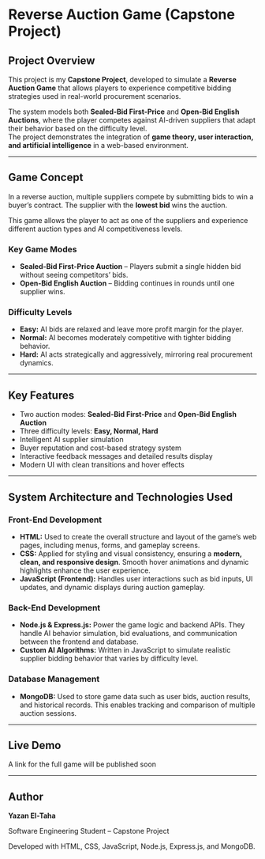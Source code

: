 # Reverse Auction Game (Capstone Project)

## Project Overview  
This project is my **Capstone Project**, developed to simulate a **Reverse Auction Game** that allows players to experience competitive bidding strategies used in real-world procurement scenarios.  

The system models both **Sealed-Bid First-Price** and **Open-Bid English Auctions**, where the player competes against AI-driven suppliers that adapt their behavior based on the difficulty level.  
The project demonstrates the integration of **game theory, user interaction, and artificial intelligence** in a web-based environment.

---

## Game Concept  
In a reverse auction, multiple suppliers compete by submitting bids to win a buyer’s contract. The supplier with the **lowest bid** wins the auction.  

This game allows the player to act as one of the suppliers and experience different auction types and AI competitiveness levels.  

### **Key Game Modes**
- **Sealed-Bid First-Price Auction** – Players submit a single hidden bid without seeing competitors’ bids.  
- **Open-Bid English Auction** – Bidding continues in rounds until one supplier wins.

### **Difficulty Levels**
- **Easy:** AI bids are relaxed and leave more profit margin for the player.  
- **Normal:** AI becomes moderately competitive with tighter bidding behavior.  
- **Hard:** AI acts strategically and aggressively, mirroring real procurement dynamics.

---

## Key Features
- Two auction modes: **Sealed-Bid First-Price** and **Open-Bid English Auction**  
- Three difficulty levels: **Easy, Normal, Hard**  
- Intelligent AI supplier simulation  
- Buyer reputation and cost-based strategy system  
- Interactive feedback messages and detailed results display  
- Modern UI with clean transitions and hover effects

---

## System Architecture and Technologies Used

### **Front-End Development**
- **HTML:** Used to create the overall structure and layout of the game’s web pages, including menus, forms, and gameplay screens.  
- **CSS:** Applied for styling and visual consistency, ensuring a **modern, clean, and responsive design**. Smooth hover animations and dynamic highlights enhance the user experience.  
- **JavaScript (Frontend):** Handles user interactions such as bid inputs, UI updates, and dynamic displays during auction gameplay.  

### **Back-End Development**
- **Node.js & Express.js:** Power the game logic and backend APIs. They handle AI behavior simulation, bid evaluations, and communication between the frontend and database.  
- **Custom AI Algorithms:** Written in JavaScript to simulate realistic supplier bidding behavior that varies by difficulty level.

### **Database Management**
- **MongoDB:** Used to store game data such as user bids, auction results, and historical records. This enables tracking and comparison of multiple auction sessions.

---

## Live Demo  
A link for the full game will be published soon

---

## Author
**Yazan El-Taha**
  
  Software Engineering Student – Capstone Project
  
  Developed with HTML, CSS, JavaScript, Node.js, Express.js, and MongoDB.

